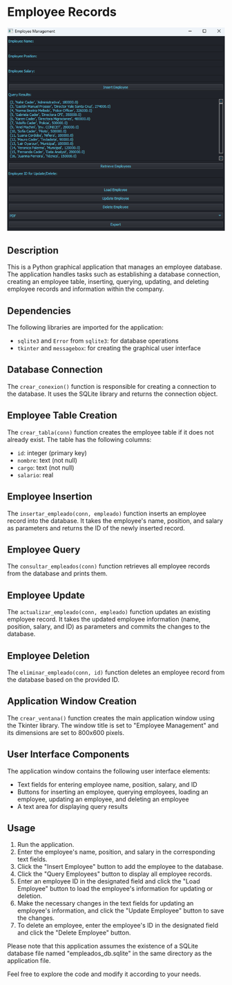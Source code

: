# Employee Records

![Employee Records](UI-responsive.png)

## Description
This is a Python graphical application that manages an employee database. The application handles tasks such as establishing a database connection, creating an employee table, inserting, querying, updating, and deleting employee records and information within the company.

## Dependencies
The following libraries are imported for the application:
- `sqlite3` and `Error` from `sqlite3`: for database operations
- `tkinter` and `messagebox`: for creating the graphical user interface

## Database Connection
The `crear_conexion()` function is responsible for creating a connection to the database. It uses the SQLite library and returns the connection object.

## Employee Table Creation
The `crear_tabla(conn)` function creates the employee table if it does not already exist. The table has the following columns:
- `id`: integer (primary key)
- `nombre`: text (not null)
- `cargo`: text (not null)
- `salario`: real

## Employee Insertion
The `insertar_empleado(conn, empleado)` function inserts an employee record into the database. It takes the employee's name, position, and salary as parameters and returns the ID of the newly inserted record.

## Employee Query
The `consultar_empleados(conn)` function retrieves all employee records from the database and prints them.

## Employee Update
The `actualizar_empleado(conn, empleado)` function updates an existing employee record. It takes the updated employee information (name, position, salary, and ID) as parameters and commits the changes to the database.

## Employee Deletion
The `eliminar_empleado(conn, id)` function deletes an employee record from the database based on the provided ID.

## Application Window Creation
The `crear_ventana()` function creates the main application window using the Tkinter library. The window title is set to "Employee Management" and its dimensions are set to 800x600 pixels.

## User Interface Components
The application window contains the following user interface elements:
- Text fields for entering employee name, position, salary, and ID
- Buttons for inserting an employee, querying employees, loading an employee, updating an employee, and deleting an employee
- A text area for displaying query results

## Usage
1. Run the application.
2. Enter the employee's name, position, and salary in the corresponding text fields.
3. Click the "Insert Employee" button to add the employee to the database.
4. Click the "Query Employees" button to display all employee records.
5. Enter an employee ID in the designated field and click the "Load Employee" button to load the employee's information for updating or deletion.
6. Make the necessary changes in the text fields for updating an employee's information, and click the "Update Employee" button to save the changes.
7. To delete an employee, enter the employee's ID in the designated field and click the "Delete Employee" button.

Please note that this application assumes the existence of a SQLite database file named "empleados_db.sqlite" in the same directory as the application file.

Feel free to explore the code and modify it according to your needs.